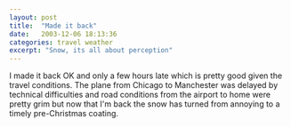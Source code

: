 ```yaml
---
layout: post
title:  "Made it back"
date:   2003-12-06 18:13:36
categories: travel weather
excerpt: "Snow, its all about perception"
---
```

I made it back OK and only a few hours late which is pretty good given the travel conditions. The plane from Chicago to Manchester was delayed by technical difficulties and road conditions from the airport to home were pretty grim but now that I'm back the snow has turned from annoying to a timely pre-Christmas coating.

